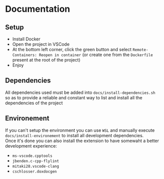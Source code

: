 # Documentation
## Setup
- Install Docker
- Open the project in VSCode
- At the bottom left corner, click the green button and select `Remote-Containers: Reopen in container` (or create one from the `Dockerfile` present at the root of the project)
- Enjoy

## Dependencies
All dependencies used must be added into `docs/install-dependencies.sh` so as to provide a reliable and constant way to list and install all the dependencies of the project

## Environement
If you can't setup the environment you can use `WSL` and manually execute `docs/install-environement` to install all development dependencies.
<br>Once it's done you can also install the extension to have somewaht a better development experience:
- `ms-vscode.cpptools`
- `jbenden.c-cpp-flylint`
- `mitaki28.vscode-clang`
- `cschlosser.doxdocgen`
